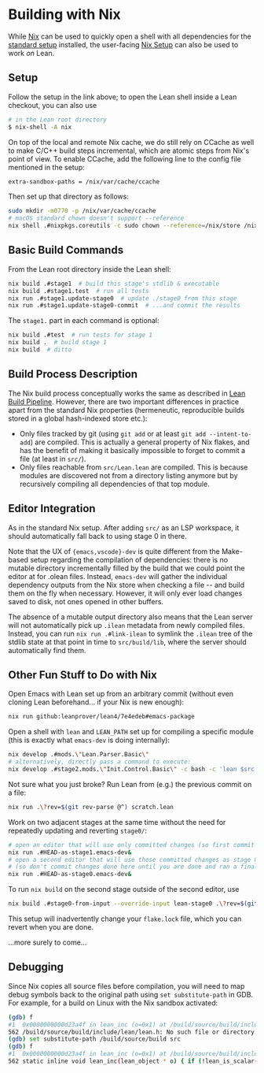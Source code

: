 # Building with Nix

While [Nix](https://nixos.org/nix/) can be used to quickly open a shell with all dependencies for the [standard setup](index.md) installed, the user-facing [Nix Setup](../setup.md#nix-setup) can also be used to work *on* Lean.

## Setup

Follow the setup in the link above; to open the Lean shell inside a Lean checkout, you can also use
```bash
# in the Lean root directory
$ nix-shell -A nix
```

On top of the local and remote Nix cache, we do still rely on CCache as well to make C/C++ build steps incremental, which are atomic steps from Nix's point of view.
To enable CCache, add the following line to the config file mentioned in the setup:
```bash
extra-sandbox-paths = /nix/var/cache/ccache
```
Then set up that directory as follows:
```bash
sudo mkdir -m0770 -p /nix/var/cache/ccache
# macOS standard chown doesn't support --reference
nix shell .#nixpkgs.coreutils -c sudo chown --reference=/nix/store /nix/var/cache/ccache
```

## Basic Build Commands

From the Lean root directory inside the Lean shell:
```bash
nix build .#stage1  # build this stage's stdlib & executable
nix build .#stage1.test  # run all tests
nix run .#stage1.update-stage0  # update ./stage0 from this stage
nix run .#stage1.update-stage0-commit  # ...and commit the results
```
The `stage1.` part in each command is optional:
```bash
nix build .#test  # run tests for stage 1
nix build .  # build stage 1
nix build  # ditto
```

## Build Process Description

The Nix build process conceptually works the same as described in [Lean Build Pipeline](index.md#lean-build-pipeline).
However, there are two important differences in practice apart from the standard Nix properties (hermeneutic, reproducible builds stored in a global hash-indexed store etc.):
* Only files tracked by git (using `git add` or at least `git add --intent-to-add`) are compiled.
This is actually a general property of Nix flakes, and has the benefit of making it basically impossible to forget to commit a file (at least in `src/`).
* Only files reachable from `src/Lean.lean` are compiled.
This is because modules are discovered not from a directory listing anymore but by recursively compiling all dependencies of that top module.

## Editor Integration

As in the standard Nix setup.
After adding `src/` as an LSP workspace, it should automatically fall back to using stage 0 in there.

Note that the UX of `{emacs,vscode}-dev` is quite different from the Make-based setup regarding the compilation of dependencies:
there is no mutable directory incrementally filled by the build that we could point the editor at for .olean files.
Instead, `emacs-dev` will gather the individual dependency outputs from the Nix store when checking a file -- and build them on the fly when necessary.
However, it will only ever load changes saved to disk, not ones opened in other buffers.

The absence of a mutable output directory also means that the Lean server will not automatically pick up `.ilean` metadata from newly compiled files.
Instead, you can run `nix run .#link-ilean` to symlink the `.ilean` tree of the stdlib state at that point in time to `src/build/lib`, where the server should automatically find them.

## Other Fun Stuff to Do with Nix

Open Emacs with Lean set up from an arbitrary commit (without even cloning Lean beforehand... if your Nix is new enough):
```bash
nix run github:leanprover/lean4/7e4edeb#emacs-package
```

Open a shell with `lean` and `LEAN_PATH` set up for compiling a specific module (this is exactly what `emacs-dev` is doing internally):
```bash
nix develop .#mods.\"Lean.Parser.Basic\"
# alternatively, directly pass a command to execute:
nix develop .#stage2.mods.\"Init.Control.Basic\" -c bash -c 'lean $src -Dtrace.Elab.command=true'
```

Not sure what you just broke? Run Lean from (e.g.) the previous commit on a file:
```bash
nix run .\?rev=$(git rev-parse @^) scratch.lean
```

Work on two adjacent stages at the same time without the need for repeatedly updating and reverting `stage0/`:
```bash
# open an editor that will use only committed changes (so first commit them when changing files)
nix run .#HEAD-as-stage1.emacs-dev&
# open a second editor that will use those committed changes as stage 0
# (so don't commit changes done here until you are done and ran a final `update-stage0-commit`)
nix run .#HEAD-as-stage0.emacs-dev&
```
To run `nix build` on the second stage outside of the second editor, use
```bash
nix build .#stage0-from-input --override-input lean-stage0 .\?rev=$(git rev-parse HEAD)
```
This setup will inadvertently change your `flake.lock` file, which you can revert when you are done.

...more surely to come...

## Debugging

Since Nix copies all source files before compilation, you will need to map debug symbols back to the original path using `set substitute-path` in GDB.
For example, for a build on Linux with the Nix sandbox activated:
```bash
(gdb) f
#1  0x0000000000d23a4f in lean_inc (o=0x1) at /build/source/build/include/lean/lean.h:562
562	/build/source/build/include/lean/lean.h: No such file or directory.
(gdb) set substitute-path /build/source/build src
(gdb) f
#1  0x0000000000d23a4f in lean_inc (o=0x1) at /build/source/build/include/lean/lean.h:562
562	static inline void lean_inc(lean_object * o) { if (!lean_is_scalar(o)) lean_inc_ref(o); }
```
